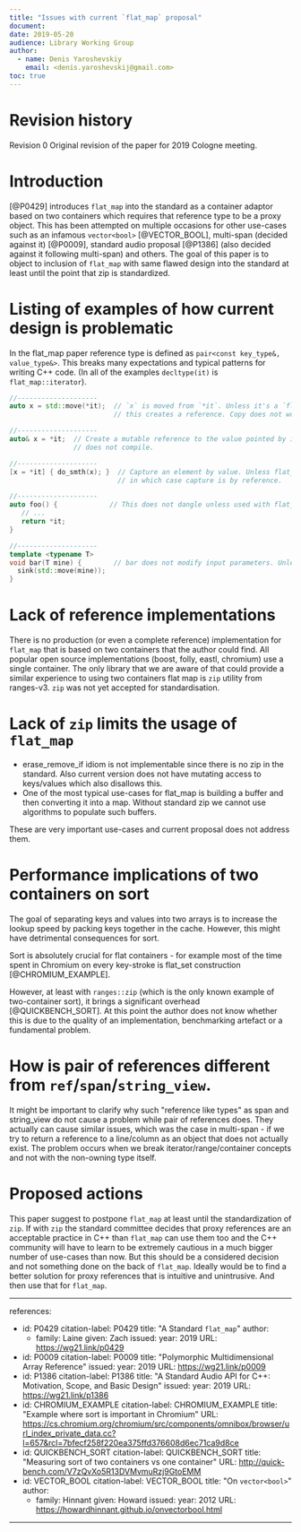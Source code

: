 ```yaml
---
title: "Issues with current `flat_map` proposal"
document:
date: 2019-05-20
audience: Library Working Group
author:
  - name: Denis Yaroshevskiy
    email: <denis.yaroshevskij@gmail.com>
toc: true
---
```


# Revision history

Revision 0
Original revision of the paper for 2019 Cologne meeting.

# Introduction

[@P0429] introduces `flat_map` into the standard as a container adaptor based on two containers which requires that reference type to be a proxy object. This has been attempted on multiple occasions for other use-cases such as an infamous `vector<bool>` [@VECTOR_BOOL], multi-span (decided against it) [@P0009], standard audio proposal [@P1386] (also decided against it following multi-span) and others. The goal of this paper is to object to inclusion of `flat_map` with same flawed design into the standard at least until the point that zip is standardized.

# Listing of examples of how current design is problematic

In the flat_map paper reference type is defined as `pair<const key_type&, value_type&>`. This breaks many expectations and typical patterns for writing C++ code.
(In all of the examples `decltype(it)` is `flat_map::iterator`).

```cpp
//--------------------
auto x = std::move(*it);  // `x` is moved from `*it`. Unless it's a `flat_map` where
                          // this creates a reference. Copy does not work either.

//--------------------
auto& x = *it;  // Create a mutable reference to the value pointed by it. Except for flat_map where this
                // does not compile.

//--------------------
[x = *it] { do_smth(x); }  // Capture an element by value. Unless flat_map,
                           // in which case capture is by reference.

//--------------------
auto foo() {             // This does not dangle unless used with flat_map’s iterators.
   // ...
   return *it;
}

//--------------------
template <typename T>
void bar(T mine) {        // bar does not modify input parameters. Unless called with flat_map reference.
  sink(std::move(mine));
}
```

# Lack of reference implementations

There is no production (or even a complete reference) implementation for `flat_map` that is based on two containers that the author could find.
All popular open source implementations (boost, folly, eastl, chromium) use a single container.
The only library that we are aware of that could provide a similar experience to using two containers flat map is `zip` utility from ranges-v3.
`zip` was not yet accepted for standardisation.

# Lack of `zip` limits the usage of `flat_map`

* erase_remove_if idiom is not implementable since there is no zip in the standard. Also current version does not have mutating access to keys/values which also disallows this.
* One of the most typical use-cases for flat_map is building a buffer and then converting it into a map. Without standard zip we cannot use algorithms to populate such buffers.

These are very important use-cases and current proposal does not address them.

# Performance implications of two containers on sort

The goal of separating keys and values into two arrays is to increase the lookup speed by packing keys together in the cache. However, this might have detrimental consequences for sort.

Sort is absolutely crucial for flat containers - for example most of the time spent in Chromium on every key-stroke is flat_set construction [@CHROMIUM_EXAMPLE].

However, at least with `ranges::zip` (which is the only known example of two-container sort), it brings a significant overhead [@QUICKBENCH_SORT].
At this point the author does not know whether this is due to the quality of an implementation, benchmarking artefact or a fundamental problem.

# How is pair of references different from `ref`/`span`/`string_view`.

It might be important to clarify why such "reference like types" as span and string_view do not cause a problem while pair of references does. They actually can cause similar issues, which was the case in multi-span - if we try to return a reference to a line/column as an object that does not actually exist. The problem occurs when we break iterator/range/container concepts and not with the non-owning type itself.

# Proposed actions

This paper suggest to postpone `flat_map` at least until the standardization of `zip`. If with `zip` the standard committee decides that proxy references are an acceptable practice in C++ than `flat_map` can use them too and the C++ community will have to learn to be extremely cautious in a much bigger number of use-cases than now. But this should be a considered decision and not something done on the back of `flat_map`.
Ideally would be to find a better solution for proxy references that is intuitive and unintrusive. And then use that for `flat_map`.

---
references:
  - id: P0429
    citation-label: P0429
    title: "A Standard `flat_map`"
    author:
      - family: Laine
        given: Zach
    issued:
      year: 2019
    URL: https://wg21.link/p0429
  - id: P0009
    citation-label: P0009
    title: "Polymorphic Multidimensional Array Reference"
    issued:
      year: 2019
    URL: https://wg21.link/p0009
  - id: P1386
    citation-label: P1386
    title: "A Standard Audio API for C++: Motivation, Scope, and Basic Design"
    issued:
      year: 2019
    URL: https://wg21.link/p1386
  - id: CHROMIUM_EXAMPLE
    citation-label: CHROMIUM_EXAMPLE
    title: "Example where sort is important in Chromium"
    URL: https://cs.chromium.org/chromium/src/components/omnibox/browser/url_index_private_data.cc?l=657&rcl=7bfecf258f220ea375ffd376608d6ec71ca9d8ce
  - id: QUICKBENCH_SORT
    citation-label: QUICKBENCH_SORT
    title: "Measuring sort of two containers vs one container"
    URL: http://quick-bench.com/V7zQvXo5R13DVMvmuRzj9GtoEMM
  - id: VECTOR_BOOL
    citation-label: VECTOR_BOOL
    title: "On `vector<bool>`"
    author:
      - family: Hinnant
        given: Howard
    issued:
      year: 2012
    URL: https://howardhinnant.github.io/onvectorbool.html
---
